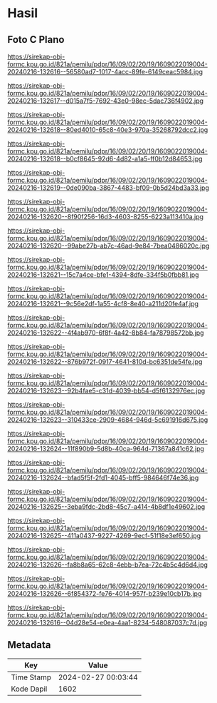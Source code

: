 # Hasil

## Foto C Plano

https://sirekap-obj-formc.kpu.go.id/821a/pemilu/pdpr/16/09/02/20/19/1609022019004-20240216-132616--56580ad7-1017-4acc-89fe-6149ceac5984.jpg

https://sirekap-obj-formc.kpu.go.id/821a/pemilu/pdpr/16/09/02/20/19/1609022019004-20240216-132617--d015a7f5-7692-43e0-98ec-5dac736f4902.jpg

https://sirekap-obj-formc.kpu.go.id/821a/pemilu/pdpr/16/09/02/20/19/1609022019004-20240216-132618--80ed4010-65c8-40e3-970a-35268792dcc2.jpg

https://sirekap-obj-formc.kpu.go.id/821a/pemilu/pdpr/16/09/02/20/19/1609022019004-20240216-132618--b0cf8645-92d6-4d82-a1a5-ff0b12d84653.jpg

https://sirekap-obj-formc.kpu.go.id/821a/pemilu/pdpr/16/09/02/20/19/1609022019004-20240216-132619--0de090ba-3867-4483-bf09-0b5d24bd3a33.jpg

https://sirekap-obj-formc.kpu.go.id/821a/pemilu/pdpr/16/09/02/20/19/1609022019004-20240216-132620--8f90f256-16d3-4603-8255-6223a113410a.jpg

https://sirekap-obj-formc.kpu.go.id/821a/pemilu/pdpr/16/09/02/20/19/1609022019004-20240216-132620--99abe27b-ab7c-46ad-9e84-7bea0486020c.jpg

https://sirekap-obj-formc.kpu.go.id/821a/pemilu/pdpr/16/09/02/20/19/1609022019004-20240216-132621--15c7a4ce-bfe1-4394-8dfe-334f5b0fbb81.jpg

https://sirekap-obj-formc.kpu.go.id/821a/pemilu/pdpr/16/09/02/20/19/1609022019004-20240216-132621--9c56e2df-1a55-4cf8-8e40-a211d20fe4af.jpg

https://sirekap-obj-formc.kpu.go.id/821a/pemilu/pdpr/16/09/02/20/19/1609022019004-20240216-132622--4f4ab970-6f8f-4a42-8b84-fa78798572bb.jpg

https://sirekap-obj-formc.kpu.go.id/821a/pemilu/pdpr/16/09/02/20/19/1609022019004-20240216-132622--876b972f-0917-4641-810d-bc6351de54fe.jpg

https://sirekap-obj-formc.kpu.go.id/821a/pemilu/pdpr/16/09/02/20/19/1609022019004-20240216-132623--92b4fae5-c31d-4039-bb54-d5f6132976ec.jpg

https://sirekap-obj-formc.kpu.go.id/821a/pemilu/pdpr/16/09/02/20/19/1609022019004-20240216-132623--310433ce-2909-4684-946d-5c691916d675.jpg

https://sirekap-obj-formc.kpu.go.id/821a/pemilu/pdpr/16/09/02/20/19/1609022019004-20240216-132624--11f890b9-5d8b-40ca-964d-71367a841c62.jpg

https://sirekap-obj-formc.kpu.go.id/821a/pemilu/pdpr/16/09/02/20/19/1609022019004-20240216-132624--bfad5f5f-2fd1-4045-bff5-984646f74e36.jpg

https://sirekap-obj-formc.kpu.go.id/821a/pemilu/pdpr/16/09/02/20/19/1609022019004-20240216-132625--3eba9fdc-2bd8-45c7-a414-4b8df1e49602.jpg

https://sirekap-obj-formc.kpu.go.id/821a/pemilu/pdpr/16/09/02/20/19/1609022019004-20240216-132625--411a0437-9227-4269-9ecf-51f18e3ef650.jpg

https://sirekap-obj-formc.kpu.go.id/821a/pemilu/pdpr/16/09/02/20/19/1609022019004-20240216-132626--fa8b8a65-62c8-4ebb-b7ea-72c4b5c4d6d4.jpg

https://sirekap-obj-formc.kpu.go.id/821a/pemilu/pdpr/16/09/02/20/19/1609022019004-20240216-132626--6f854372-fe76-4014-957f-b239e10cb17b.jpg

https://sirekap-obj-formc.kpu.go.id/821a/pemilu/pdpr/16/09/02/20/19/1609022019004-20240216-132616--04d28e54-e0ea-4aa1-8234-548087037c7d.jpg


## Metadata

| Key        | Value               |
| ---------- | ------------------- |
| Time Stamp | 2024-02-27 00:03:44 |
| Kode Dapil | 1602                |



